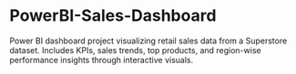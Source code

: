 # PowerBI-Sales-Dashboard
Power BI dashboard project visualizing retail sales data from a Superstore dataset. Includes KPIs, sales trends, top products, and region-wise performance insights through interactive visuals.
